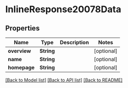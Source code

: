 # InlineResponse20078Data

## Properties

Name | Type | Description | Notes
------------ | ------------- | ------------- | -------------
**overview** | **String** |  | [optional] 
**name** | **String** |  | [optional] 
**homepage** | **String** |  | [optional] 

[[Back to Model list]](../README.md#documentation-for-models) [[Back to API list]](../README.md#documentation-for-api-endpoints) [[Back to README]](../README.md)


